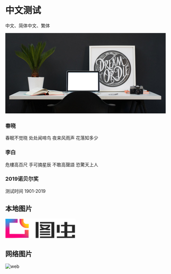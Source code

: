 中文测试
====
中文、简体中文、繁体

<!-- eedoc {
	"banner":true,
	"sort":255
} eedoc -->

![cover](../../assets/single-02.jpg)

### 春晓
春眠不觉晓 处处闻啼鸟 夜来风雨声 花落知多少

### 李白
危樓高百尺 手可摘星辰 不敢高聲語 恐驚天上人

### 2019诺贝尔奖
测试时间 1901-2019

## 本地图片
![assets](../../assets/tuchong.png)

## 网络图片
![web](http://img.1991th.com/tuchongeter/statics/single-gallery-03.jpg)
